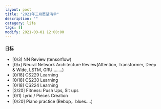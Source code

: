 ```yaml
---
layout: post
title: "2021年三月愿望清单"
description: ""
category: life
tags: []
modify: 2021-03-01 12:00:00
---
```



#### 目标

+ [0/3] NN Review (tensorflow)
+ [0/x] Neural Network Architecture Review(Attention, Transformer, Deep & Wide, LSTM, GRU .......)
+ [0/18] CS229 Learning
+ [0/18] CS230 Learning
+ [0/18] CS224 Learning
+ [2/20] Fitness: Push Ups, Sit ups
+ [0/1] Lyric / Pieces Creation
+ [0/20] Piano practice (Bebop，blues....)
